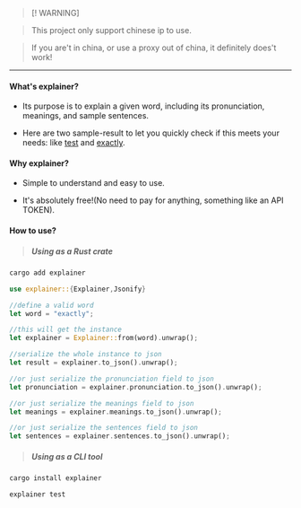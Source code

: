 > [! WARNING]

> This project only support chinese ip to use.

> If you are't in china, or use a proxy out of china, it definitely does't work!

***

#### What's explainer?

* Its purpose is to explain a given word, including its pronunciation, meanings, and sample sentences.

* Here are two sample-result to let you quickly check if this meets your needs: like [test](https://github.com/zennolux/explainer/blob/main/sample-result/test.json) and [exactly](https://github.com/zennolux/explainer/blob/main/sample-result/exactly.json).

#### Why explainer?

* Simple to understand and easy to use.

* It's absolutely free!(No need to pay for anything, something like an API TOKEN).

#### How to use?

> ##### Using as a Rust crate

```sh
cargo add explainer
```

```rust
use explainer::{Explainer,Jsonify}

//define a valid word
let word = "exactly";

//this will get the instance
let explainer = Explainer::from(word).unwrap();

//serialize the whole instance to json
let result = explainer.to_json().unwrap();

//or just serialize the pronunciation field to json
let pronunciation = explainer.pronunciation.to_json().unwrap();

//or just serialize the meanings field to json
let meanings = explainer.meanings.to_json().unwrap();

//or just serialize the sentences field to json
let sentences = explainer.sentences.to_json().unwrap();
```

> ##### Using as a CLI tool 

```sh
cargo install explainer

explainer test
```
